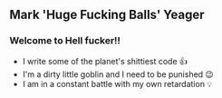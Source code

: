 ## Mark 'Huge Fucking Balls' Yeager
###      Welcome to Hell fucker!!

- I write some of the planet's shittiest code 👍
- I'm a dirty little goblin and I need to be punished 😉
- I am in a constant battle with my own retardation 💡


